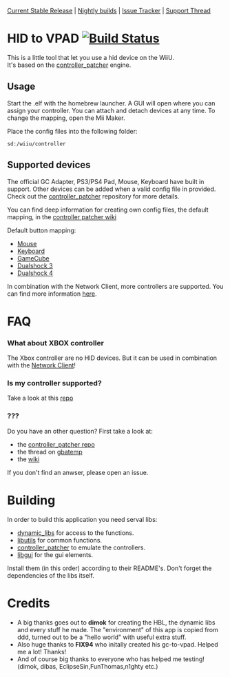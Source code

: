 [Current Stable Release](https://github.com/Maschell/hid_to_vpad/releases/latest) | [Nightly builds](https://github.com/Maschell/hid_to_vpad/releases) | [Issue Tracker](https://github.com/Maschell/hid_to_vpad/issues) | [Support Thread](https://gbatemp.net/threads/hid-to-vpad.424127/)
# HID to VPAD  [![Build Status](https://api.travis-ci.org/Maschell/hid_to_vpad.svg?branch=master)](https://travis-ci.org/Maschell/hid_to_vpad)


This is a little tool that let you use a hid device on the WiiU. <br />
It's based on the [controller_patcher](https://github.com/Maschell/controller_patcher) engine. 

## Usage
Start the .elf with the homebrew launcher. A GUI will open where you can assign your controller. You can attach and detach devices at any time. To change the mapping, open the Mii Maker.

Place the config files into the following folder:
```
sd:/wiiu/controller
```

## Supported devices
The official GC Adapter, PS3/PS4 Pad, Mouse, Keyboard have built in support. Other devices can be added when a valid config file in provided.  
Check out the [controller_patcher](https://github.com/Maschell/controller_patcher) repository for more details.  

You can find deep information for creating own config files, the default mapping, in the [controller patcher wiki](https://github.com/Maschell/controller_patcher/wiki)

Default button mapping:  
- [Mouse](https://github.com/Maschell/controller_patcher/wiki/3.-Mouses#default-configuration)
- [Keyboard](https://github.com/Maschell/controller_patcher/wiki/4.-Keyboards#default-configuration)
- [GameCube](https://github.com/Maschell/controller_patcher/wiki/5.a-Controller-%7C-Configurate-the-GameCube-controller#default-button-mapping)
- [Dualshock 3](https://github.com/Maschell/controller_patcher/wiki/5.b-Controller-%7C-Configurate-the-Dualshock-3-controller#default-button-mapping)
- [Dualshock 4](https://github.com/Maschell/controller_patcher/wiki/5.c-Controller-%7C-Configurate-the-Dualshock-4-controller#default-button-mapping)

In combination with the Network Client, more controllers are supported. You can find more information [here](http://gbatemp.net/threads/hid-to-vpad-network-client.466150/).

# FAQ

### What about XBOX controller
The Xbox controller are no HID devices. But it can be used in combination with the [Network Client](http://gbatemp.net/threads/hid-to-vpad-network-client.466150/)!

### Is my controller supported?
Take a  look at this [repo](https://github.com/Maschell/controller_patcher_configs)

### ???
Do you have an other question? First take a look at:
- the [controller_patcher repo](https://github.com/Maschell/controller_patcher)
- the thread on [gbatemp](http://gbatemp.net/threads/hid-to-vpad.424127/)
- the [wiki](https://github.com/Maschell/controller_patcher/wiki)  

If you don't find an anwser, please open an issue.

# Building
In order to build this application you need serval libs:

- [dynamic_libs](https://github.com/Maschell/dynamic_libs/tree/lib) for access to the functions.
- [libutils](https://github.com/Maschell/libutils) for common functions.
- [controller_patcher](https://github.com/Maschell/controller_patcher) to emulate the controllers.
- [libgui](https://github.com/Maschell/libgui) for the gui elements.

Install them (in this order) according to their README's. Don't forget the dependencies of the libs itself.

# Credits
- A big thanks goes out to <b>dimok</b> for creating the HBL, the dynamic libs and every stuff he made. The "environment" of this app is copied from ddd, turned out to be a "hello world" with useful extra stuff.  
- Also huge thanks to <b>FIX94</b> who initally created his gc-to-vpad. Helped me a lot! Thanks!  
- And of course big thanks to everyone who has helped me testing! (dimok, dibas, EclipseSin,FunThomas,n1ghty etc.)  